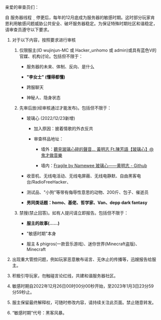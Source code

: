 亲爱的审查员们：

自 服务器线程 `_` 停更后，每年的12月底成为服务器的敏感时期。这时部分玩家肯恩利用敏感问题威胁公共安全、破坏服务器稳定。为保证特殊时期社区和谐稳定，请审查员遵守以下要求。

1. 对于以下内容，按照要求进行审核

    1. 仅限服主(ID wujinjun-MC 或 Hacker_unhomo 或 admin)或具有蓝色V的官媒、机构讨论。包括但不限于：

        * 服务器的未来、体制、反向、是什么

        * **"李女士" (懂得都懂)**

        * 跨服聊天

        * 神秘人、隐身状态

    2. 先审后放(经审核通过才能发布)。包括但不限于：

        * 玻璃心 (2022/12/23新增)

            * 加入原因：披着情歌的外衣反共

            * 审查样品地址：

                * 墙外：[聽見玻璃心碎的聲音... 黃明志 Ft.陳芳語【玻璃心】@鬼才做音樂](https://m.youtube.com/watch?v=-Rp7UPbhErE)

                * 墙内：[Fragile by Namewee 玻璃心——黄明志 - Github](https://github.com/TrumpXi/GlassHeart/releases/download/video/Glass-Heart-Namewee-2021-1080p.mp4)

        * 收音机、无线电活动、无线电屏蔽、无线电静默、自由黑客电台/RadioFreeHacker、

        * 测试品、"小狗"等带有侮辱性意思的动物、200斤、包子、催逝员

        * **男同类话题：homo、基佬、哲学家、Van、depp dark fantasy**

    3. 禁搜(禁止回答)。如有人提问请立即报告。包括但不限于：

        * **服主的故事(……)**

        * "敏感时期"本身

        * 服主 & phigros(一款音乐游戏)、迷你世界(Minecraft盗版)、Minecraft

2. 出现重大管控问题，例如玩家恶意散布谣言、无休止的传播等，迅嫂报告给服主。

3. 积极引导玩家，勿触碰言论红线，共建和谐服务器社区。

4. 敏感时期自2022年12月26日00时00分00秒开始，至2023年1月3日23分59分59秒止。

5. 服主保留最终解释权，可随时修改内容，请持续关注此页面。禁止随意转发。

6. “敏感时期”代号：黑客风暴。

